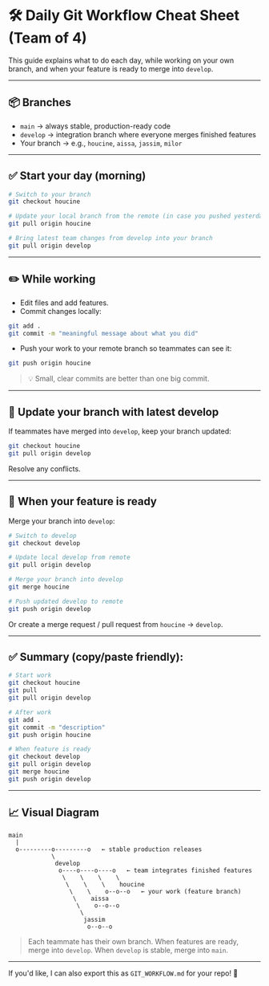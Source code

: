# 🛠 Daily Git Workflow Cheat Sheet (Team of 4)

This guide explains what to do each day, while working on your own branch, and when your feature is ready to merge into `develop`.

---

## 📦 Branches
- `main` → always stable, production-ready code
- `develop` → integration branch where everyone merges finished features
- Your branch → e.g., `houcine`, `aissa`, `jassim`, `milor`

---

## ✅ **Start your day (morning)**
```bash
# Switch to your branch
git checkout houcine

# Update your local branch from the remote (in case you pushed yesterday)
git pull origin houcine

# Bring latest team changes from develop into your branch
git pull origin develop
```

---

## ✏️ **While working**
- Edit files and add features.
- Commit changes locally:
```bash
git add .
git commit -m "meaningful message about what you did"
```

- Push your work to your remote branch so teammates can see it:
```bash
git push origin houcine
```

> 💡 Small, clear commits are better than one big commit.

---

## 🔄 **Update your branch with latest develop**
If teammates have merged into `develop`, keep your branch updated:
```bash
git checkout houcine
git pull origin develop
```

Resolve any conflicts.

---

## 🚀 **When your feature is ready**
Merge your branch into `develop`:
```bash
# Switch to develop
git checkout develop

# Update local develop from remote
git pull origin develop

# Merge your branch into develop
git merge houcine

# Push updated develop to remote
git push origin develop
```

Or create a merge request / pull request from `houcine` → `develop`.

---

## ✅ **Summary (copy/paste friendly):**
```bash
# Start work
git checkout houcine
git pull
git pull origin develop

# After work
git add .
git commit -m "description"
git push origin houcine
```

```bash
# When feature is ready
git checkout develop
git pull origin develop
git merge houcine
git push origin develop
```

---

## 📈 Visual Diagram
```
main
  |
  o---------o---------o   ← stable production releases
            \
             develop
              o----o----o----o   ← team integrates finished features
               \    \    \    \
                \    \    \    houcine
                 \    \    o--o--o   ← your work (feature branch)
                  \    aissa
                   \    o--o--o
                    \
                     jassim
                      o--o--o
```

> Each teammate has their own branch. When features are ready, merge into `develop`. When `develop` is stable, merge into `main`.

---

If you'd like, I can also export this as `GIT_WORKFLOW.md` for your repo! 🚀

